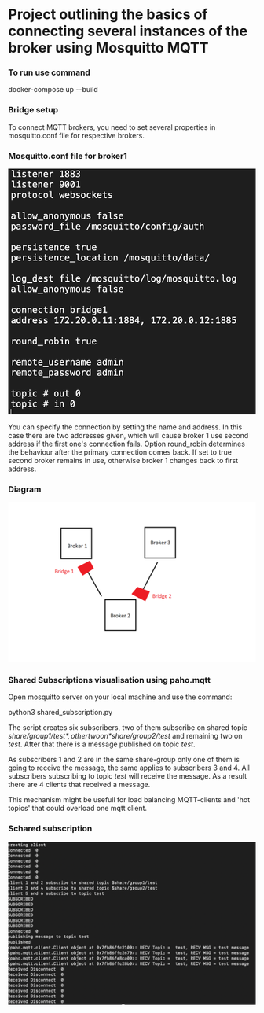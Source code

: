 # Project outlining the basics of connecting several instances of the broker using Mosquitto MQTT

### To run use command

docker-compose up --build

### Bridge setup

To connect MQTT brokers, you need to set several properties in mosquitto.conf file for respective brokers.

### Mosquitto.conf file for broker1

<div align="center">
<img src="/assets/mosquitto_conf.png" alt="mosquitto_conf">
</div>

You can specify the connection by setting the name and address.
In this case there are two addresses given, which will cause broker 1 use second address if the first one's connection fails.
Option round_robin determines the behaviour after the primary connection comes back. If set to true second broker remains in use, otherwise broker 1 changes back to first address.

### Diagram

<div align="center">
<img src="/assets/diagram.png" alt="diagram">
</div>

### Shared Subscriptions visualisation using paho.mqtt

Open mosquitto server on your local machine and use the command:

python3 shared_subscription.py

The script creates six subscribers, two of them subscribe on shared topic *$share/group1/test*, other two on *$share/group2/test* and remaining two on *test*. After that there is a message published on topic *test*.

As subscribers 1 and 2 are in the same share-group only one of them is going to receive the message, the same applies to subscribers 3 and 4.
All subscribers subscribing to topic *test* will receive the message.
As a result there are 4 clients that received a message.

This mechanism might be usefull for load balancing MQTT-clients and 'hot topics' that could overload one mqtt client.


### Schared subscription

<div align="center">
<img src="/assets/shared_subscription.png" alt="shared_subscription">
</div>


